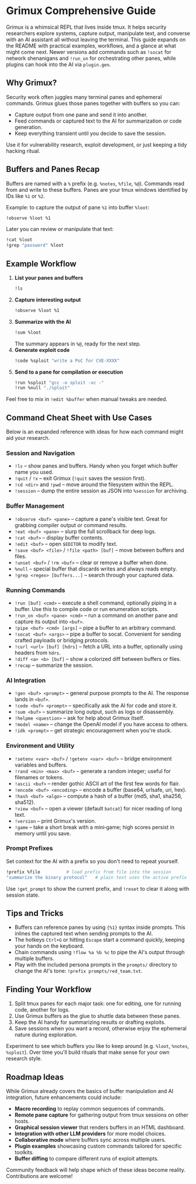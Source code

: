 # Grimux Comprehensive Guide

Grimux is a whimsical REPL that lives inside tmux. It helps security researchers explore systems, capture output, manipulate text, and converse with an AI assistant all without leaving the terminal. This guide expands on the README with practical examples, workflows, and a glance at what might come next. Newer versions add commands such as `!socat` for network shenanigans and `!run_on` for orchestrating other panes, while plugins can hook into the AI via `plugin.gen`.

## Why Grimux?

Security work often juggles many terminal panes and ephemeral commands. Grimux glues those panes together with buffers so you can:

- Capture output from one pane and send it into another.
- Feed commands or captured text to the AI for summarization or code generation.
- Keep everything transient until you decide to save the session.

Use it for vulnerability research, exploit development, or just keeping a tidy hacking ritual.

## Buffers and Panes Recap

Buffers are named with a `%` prefix (e.g. `%notes`, `%file`, `%@`). Commands read from and write to these buffers. Panes are your tmux windows identified by IDs like `%1` or `%2`.

Example: to capture the output of pane `%1` into buffer `%loot`:

```bash
!observe %loot %1
```

Later you can review or manipulate that text:

```bash
!cat %loot
!grep "password" %loot
```

## Example Workflow

1. **List your panes and buffers**
   ```bash
   !ls
   ```
2. **Capture interesting output**
   ```bash
   !observe %loot %1
   ```
3. **Summarize with the AI**
   ```bash
   !sum %loot
   ```
   The summary appears in `%@`, ready for the next step.
4. **Generate exploit code**
   ```bash
   !code %sploit "write a PoC for CVE-XXXX"
   ```
5. **Send to a pane for compilation or execution**
   ```bash
   !run %sploit "gcc -o sploit -xc -"
   !run %null "./sploit"
   ```

Feel free to mix in `!edit %buffer` when manual tweaks are needed.

## Command Cheat Sheet with Use Cases

Below is an expanded reference with ideas for how each command might aid your research.

### Session and Navigation

- `!ls` – show panes and buffers. Handy when you forget which buffer name you used.
- `!quit` / `!x` – exit Grimux (`!quit` saves the session first).
- `!cd <dir>` and `!pwd` – move around the filesystem within the REPL.
- `!session` – dump the entire session as JSON into `%session` for archiving.

### Buffer Management

- `!observe <buf> <pane>` – capture a pane's visible text. Great for grabbing compiler output or command results.
- `!eat <buf> <pane>` – slurp the full scrollback for deep logs.
- `!cat <buf>` – display buffer contents.
- `!edit <buf>` – open `$EDITOR` to modify text.
- `!save <buf> <file>` / `!file <path> [buf]` – move between buffers and files.
- `!unset <buf>` / `!rm <buf>` – clear or remove a buffer when done.
- `%null` – special buffer that discards writes and always reads empty.
- `!grep <regex> [buffers...]` – search through your captured data.

### Running Commands

- `!run [buf] <cmd>` – execute a shell command, optionally piping in a buffer. Use this to compile code or run enumeration scripts.
- `!run_on <buf> <pane> <cmd>` – run a command on another pane and capture its output into `<buf>`.
- `!pipe <buf> <cmd> [args]` – pipe a buffer to an arbitrary command.
- `!socat <buf> <args>` – pipe a buffer to socat. Convenient for sending crafted payloads or bridging protocols.
- `!curl <url> [buf] [hdrs]` – fetch a URL into a buffer, optionally using headers from `hdrs`.
- `!diff <a> <b> [buf]` – show a colorized diff between buffers or files.
- `!recap` – summarize the session.

### AI Integration

- `!gen <buf> <prompt>` – general purpose prompts to the AI. The response lands in `<buf>`.
- `!code <buf> <prompt>` – specifically ask the AI for code and store it.
- `!sum <buf>` – summarize long output, such as logs or disassembly.
- `!helpme <question>` – ask for help about Grimux itself.
- `!model <name>` – change the OpenAI model if you have access to others.
- `!idk <prompt>` – get strategic encouragement when you're stuck.

### Environment and Utility

- `!setenv <var> <buf>` / `!getenv <var> <buf>` – bridge environment variables and buffers.
- `!rand <min> <max> <buf>` – generate a random integer; useful for filenames or tokens.
- `!ascii <buf>` – render gothic ASCII art of the first few words for flair.
- `!encode <buf> <encoding>` – encode a buffer (base64, urlsafe, uri, hex).
- `!hash <buf> <algo>` – compute a hash of a buffer (md5, sha1, sha256, sha512).
- `!view <buf>` – open a viewer (default `batcat`) for nicer reading of long text.
- `!version` – print Grimux's version.
- `!game` – take a short break with a mini‑game; high scores persist in memory until you save.

### Prompt Prefixes

Set context for the AI with a prefix so you don't need to repeat yourself.

```bash
!prefix %file          # load prefix from file into the session
"summarize the binary protocol"   # plain text uses the active prefix
```

Use `!get_prompt` to show the current prefix, and `!reset` to clear it along with session state.

## Tips and Tricks

- Buffers can reference panes by using `{%1}` syntax inside prompts. This inlines the captured text when sending prompts to the AI.
- The hotkeys `Ctrl+G` or hitting `Escape` start a command quickly, keeping your hands on the keyboard.
- Chain commands using `!flow %a %b %c` to pipe the AI's output through multiple buffers.
- Play with the included persona prompts in the `prompts/` directory to change the AI's tone: `!prefix prompts/red_team.txt`.

## Finding Your Workflow

1. Split tmux panes for each major task: one for editing, one for running code, another for logs.
2. Use Grimux buffers as the glue to shuttle data between these panes.
3. Keep the AI handy for summarizing results or drafting exploits.
4. Save sessions when you want a record, otherwise enjoy the ephemeral nature during exploration.

Experiment to see which buffers you like to keep around (e.g. `%loot`, `%notes`, `%sploit`). Over time you'll build rituals that make sense for your own research style.

## Roadmap Ideas

While Grimux already covers the basics of buffer manipulation and AI integration, future enhancements could include:

- **Macro recording** to replay common sequences of commands.
- **Remote pane capture** for gathering output from tmux sessions on other hosts.
- **Graphical session viewer** that renders buffers in an HTML dashboard.
- **Integration with other LLM providers** for more model choices.
- **Collaborative mode** where buffers sync across multiple users.
- **Plugin examples** showcasing custom commands tailored for specific toolkits.
- **Buffer diffing** to compare different runs of exploit attempts.

Community feedback will help shape which of these ideas become reality. Contributions are welcome!

